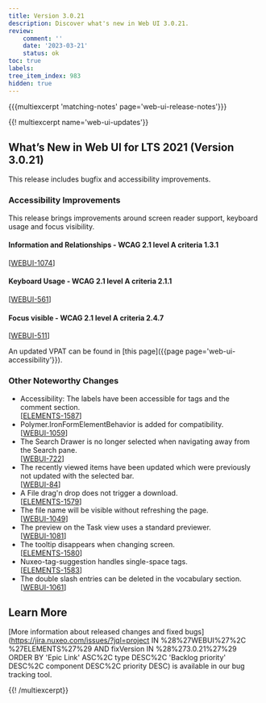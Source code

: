 ```yaml
---
title: Version 3.0.21
description: Discover what's new in Web UI 3.0.21.
review:
    comment: ''
    date: '2023-03-21'
    status: ok
toc: true
labels:
tree_item_index: 983
hidden: true
---
```


{{{multiexcerpt 'matching-notes' page='web-ui-release-notes'}}}

{{! multiexcerpt name='web-ui-updates'}}
## What’s New in Web UI for LTS 2021 (Version 3.0.21)

This release includes bugfix and accessibility improvements.

### Accessibility Improvements

This release brings improvements around screen reader support, keyboard usage and focus visibility.

#### Information and Relationships - WCAG 2.1 level A criteria 1.3.1

[[WEBUI-1074](https://jira.nuxeo.com/browse/WEBUI-1074)]

#### Keyboard Usage - WCAG 2.1 level A criteria 2.1.1

[[WEBUI-561](https://jira.nuxeo.com/browse/WEBUI-561)]

#### Focus visible - WCAG 2.1 level A criteria 2.4.7

[[WEBUI-511](https://jira.nuxeo.com/browse/WEBUI-511)]

An updated VPAT can be found in [this page]({{page page='web-ui-accessibility'}}).

### Other Noteworthy Changes

- Accessibility: The labels have been accessible for tags and the comment section.<br/>[[ELEMENTS-1587](https://jira.nuxeo.com/browse/ELEMENTS-1587)]
- Polymer.IronFormElementBehavior is added for compatibility.<br/>[[WEBUI-1059](https://jira.nuxeo.com/browse/WEBUI-1059)]
- The Search Drawer is no longer selected when navigating away from the Search pane.<br/>[[WEBUI-722](https://jira.nuxeo.com/browse/WEBUI-722)]
- The recently viewed items have been updated which were previously not updated with the selected bar.<br/>[[WEBUI-84](https://jira.nuxeo.com/browse/WEBUI-84)]
- A File drag'n drop does not trigger a download.<br/>[[ELEMENTS-1579](https://jira.nuxeo.com/browse/ELEMENTS-1579)]
- The file name will be visible without refreshing the page.<br/>[[WEBUI-1049](https://jira.nuxeo.com/browse/WEBUI-1049)]
- The preview on the Task view uses a standard previewer.<br/>[[WEBUI-1081](https://jira.nuxeo.com/browse/WEBUI-1081)]
- The tooltip disappears when changing screen.<br/>[[ELEMENTS-1580](https://jira.nuxeo.com/browse/ELEMENTS-1580)]
- Nuxeo-tag-suggestion handles single-space tags.<br/>[[ELEMENTS-1583](https://jira.nuxeo.com/browse/ELEMENTS-1583)]
- The double slash entries can be deleted in the vocabulary section.<br/>[[WEBUI-1061](https://jira.nuxeo.com/browse/WEBUI-1061)]

## Learn More

[More information about released changes and fixed bugs](https://jira.nuxeo.com/issues/?jql=project IN %28%27WEBUI%27%2C %27ELEMENTS%27%29 AND fixVersion IN %28%273.0.21%27%29 ORDER BY 'Epic Link' ASC%2C type DESC%2C  'Backlog priority' DESC%2C component DESC%2C priority DESC) is available in our bug tracking tool.



{{! /multiexcerpt}}
